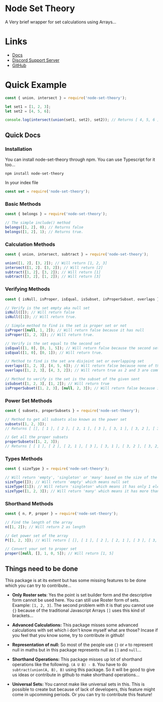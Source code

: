# Node Set Theory

A Very brief wrapper for set calculations using Arrays...

# Links
- [Docs](https://github.com/scientific-dev/node-set-theory/wiki)
- [Discord Support Server](https://discord.gg/FrduEZd)
- [GitHub](https://github.com/scientific-dev/node-set-theory/)

# Quick Example

```js
const { union, intersect } = require('node-set-theory');

let set1 = [1, 2, 3];
let set2 = [4, 5, 6];

console.log(intersect(union(set1, set2), set2)); // Returns [ 4, 5, 6 ]
```

## Quick Docs

### Installation

You can install node-set-theory through npm. You can use Typescript for it too...

```
npm install node-set-theory
```

In your index file

```js
const set = require('node-set-theory');
```

### Basic Methods

```js
const { belongs } = require('node-set-theory');

// The simple include() method
belongs([1, 2], 0); // Returns false
belongs([1, 2], 1); // Returns true.

```

### Calculation Methods

```js
const { union, intersect, subtract } = require('node-set-theory');

union([1, 2], [3, 2]); // Will return [1, 2, 3]
intersect([1, 2]. [3, 2]); // Will return [2]
subtract([1, 2], [3, 2]); // Will return [1]
subtract([3, 2], [1, 2]); // Will return [3]
```

### Verifying Methods

```js
const { isNull, isProper, isEqual, isSubset, isProperSubset, overlaps } = require('node-set-theory');

// Verify is the set empty aka null set
isNull([]); // Will return false
isNull([1]); // Will return true.

// Simple method to find is the set is proper set or not
isProper([null, 1, 2]); // Will return false because it has null
isProper([1, 2, 3]); // Will return true. 

// Verify is the set equal to the second set
isEqual([1, 0], [0, 1, 5]); // Will return false because the second set has extra element 5
isEqual([1, 0], [0, 1]); // Will return true.

// Method to find is the set are disjoint set or overlapping set
overlaps([1, 2, 3], [4, 5, 6]); // Will return false because none of the elements same between the sets
overlaps([1, 2, 3], [4, 3, 2]); // Will return true as 2 and 3 are common between those 2 sets

// Method to verify is the set is the subset of the given sent
isSubset([1, 2, 3], [1, 2]); // Will return true
isProperSubset([1, 2, 3], [null, 2, 3]); // Will return false because it verifies the proper subset...
```

### Power Set Methods

```js
const { subsets, properSubsets } = require('node-set-theory');

// Method to get all subsets also known as the power set
subsets([1, 2, 3]);
// Returns [ [], [ 1 ], [ 2 ], [ 2, 1 ], [ 3 ], [ 3, 1 ], [ 3, 2 ], [ 3, 2, 1 ] ]

// Get all the proper subsets
properSubsets([1, 2, 3]);
// Returns [ [ 1 ], [ 2 ], [ 2, 1 ], [ 3 ], [ 3, 1 ], [ 3, 2 ], [ 3, 2, 1 ] ]
```

### Types Methods

```js
const { sizeType } = require('node-set-theory');

// Will return 'empty', 'singleton' or 'many' based on the size of the set...
sizeType([]); // Will return 'empty' which means null set
sizeType([1]); // Will return 'singleton' which means it has only 1 element
sizeType([1, 2, 3]); // Will return 'many' which means it has more than 1 element
```

### Shorthand Methods

```js
const { n, P, proper } = require('node-set-theory');

// Find the length of the array
n([1, 2]); // Will return 2 as length

// Get power set of the array
P([1, 2, 3]); // Will return [ [], [ 1 ], [ 2 ], [ 2, 1 ], [ 3 ], [ 3, 1 ], [ 3, 2 ], [ 3, 2, 1 ] ]

// Convert your set to proper set
proper([null, [], 1, 0, 5]); // Will return [1, 5]
```

## Things need to be done

This package is at its extent but has some missing features to be done which you can try to contribute...

- **Only Roster sets**: Yes the point is set builder form and the descriptive form cannot be used here. You can still use Roster form of sets. Example: `[1, 2, 3]`. The second problem with it is that you cannot use `{}` because of the traditional Javascript Arrays `[]` uses this kind of brackets...

- **Advanced Calculations:** This package misses some advanced calculations with set which i don't know myself what are those? Incase if you feel that you know some, try to contribute in github!

- **Representation of null:** So most of the people use `{}` or `∅` to represent null in maths but in this package represents null as `[]` and `null`...

- **Shorthand Operations:** This package misses up lot of shorthand operations like the following. `(A U B) - B`. You have to do `subtract(union(A, B), B)` using this package. So it will be good to give us ideas or contribute in github to make shorthand operations...

- **Universal Sets:** You cannot make like universal sets in this. This is possible to create but because of lack of developers, this feature might come in upcomming periods. Or you can try to contribute this feature!
